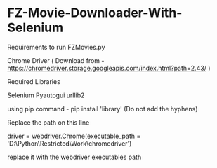 # FZ-Movie-Downloader-With-Selenium

Requirements to run FZMovies.py

Chrome Driver ( Download from - https://chromedriver.storage.googleapis.com/index.html?path=2.43/ )

Required Libraries

Selenium
Pyautogui
urllib2

using pip command - pip install 'library' (Do not add the hyphens)

Replace the path on this line 

driver = webdriver.Chrome(executable_path = 'D:\Python\Restricted\Work\chromedriver')

replace it with the webdriver executables path
